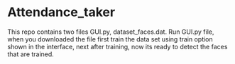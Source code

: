 # Attendance_taker
This repo contains two files GUI.py, dataset_faces.dat. Run GUI.py file, when you downloaded the file first train the data set using train option
shown in the interface, next after training, now its ready to detect the faces that are trained.

